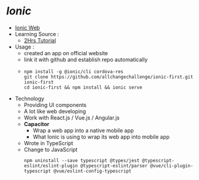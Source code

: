 # *Ionic*
- [ Ionic Web ]( https://ionicframework.com/ )
- Learning Source :
  - [ 2Hrs Tutorial ](https://www.youtube.com/watch?v=mQ4zmFy4d7Y)
- Usage :
  - created an app on official website
  - link it with github and establish repo automatically
  - ```cmd=
    npm install -g @ionic/cli cordova-res
    git clone https://github.com/allchangechallenge/ionic-first.git ionic-first
    cd ionic-first && npm install && ionic serve
    ```
- Technology
  - Providing UI components
  - A lot like web developing
  - Work with React.js / Vue.js / Angular.js
  - **Capacitor** 
    - Wrap a web app into a native mobile app 
    - What Ionic is using to wrap its web app into mobile app
  - Wrote in TypeScript
  - Change to JavaScript
    ```cmd=
    npm uninstall --save typescript @types/jest @typescript-eslint/eslint-plugin @typescript-eslint/parser @vue/cli-plugin-typescript @vue/eslint-config-typescript
    ```
